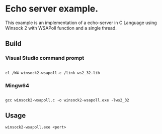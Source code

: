 # Echo server example.

This example is an implementation of a echo-server in C Language using Winsock 2 with WSAPoll function and a single thread.

## Build

### Visual Studio command prompt

```

cl /W4 winsock2-wsapoll.c /link ws2_32.lib

```

### Mingw64

```

gcc winsock2-wsapoll.c -o winsock2-wsapoll.exe -lws2_32

```

## Usage

```
winsock2-wsapoll.exe <port>

```
